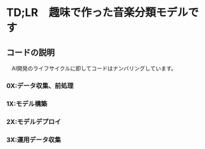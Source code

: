 # TD;LR　趣味で作った音楽分類モデルです
## コードの説明
　AI開発のライフサイクルに即してコードはナンバリングしています。
### 0X:データ収集、前処理
### 1X:モデル構築
### 2X:モデルデプロイ
### 3X:運用データ収集
